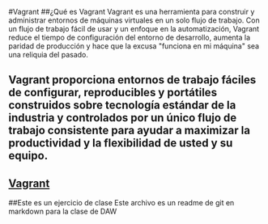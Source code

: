 #Vagrant
##¿Qué es Vagrant
Vagrant es una herramienta para construir y administrar entornos de máquinas virtuales en un solo flujo de trabajo. Con un flujo de trabajo fácil de usar y un enfoque en la automatización, Vagrant reduce el tiempo de configuración del entorno de desarrollo, aumenta la paridad de producción y hace que la excusa "funciona en mi máquina" sea una reliquia del pasado.

Vagrant proporciona entornos de trabajo fáciles de configurar, reproducibles y portátiles construidos sobre tecnología estándar de la industria y controlados por un único flujo de trabajo consistente para ayudar a maximizar la productividad y la flexibilidad de usted y su equipo.
---
[Vagrant](https://www.vagrantup.com/)
---
##Este es un ejercicio de clase
Este archivo es un readme de git en markdown para la clase de DAW